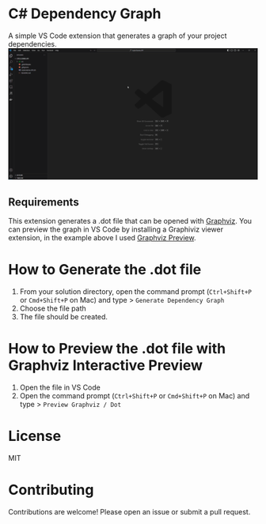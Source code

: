 # C# Dependency Graph

A simple VS Code extension that generates a graph of your project dependencies.
![](https://github.com/danilocolombi/vscode-csharp-dependency-graph/blob/main/images/demo.gif?raw=true)

## Requirements
This extension generates a .dot file that can be opened with [Graphviz](https://graphviz.org/). You can preview the graph in VS Code by installing a Graphiviz viewer extension, in the example above I used [Graphviz Preview](https://marketplace.visualstudio.com/items?itemName=tintinweb.graphviz-interactive-preview).

# How to Generate the .dot file
1. From your solution directory, open the command prompt (`Ctrl+Shift+P` or `Cmd+Shift+P` on Mac)  and type > `Generate Dependency Graph`
2.  Choose the file path
3. The file should be created.

# How to Preview the .dot file with Graphviz Interactive Preview
1. Open the file in VS Code
2. Open the command prompt (`Ctrl+Shift+P` or `Cmd+Shift+P` on Mac) and type > `Preview Graphviz / Dot`

# License
MIT

# Contributing
Contributions are welcome! Please open an issue or submit a pull request.


